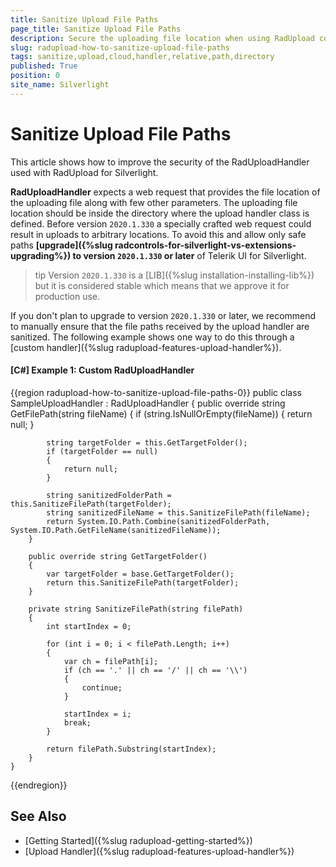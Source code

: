 ```yaml
---
title: Sanitize Upload File Paths
page_title: Sanitize Upload File Paths
description: Secure the uploading file location when using RadUpload control and RadUploadHandler.
slug: radupload-how-to-sanitize-upload-file-paths
tags: sanitize,upload,cloud,handler,relative,path,directory
published: True
position: 0
site_name: Silverlight
---
```


# Sanitize Upload File Paths

This article shows how to improve the security of the RadUploadHandler used with RadUpload for Silverlight. 

__RadUploadHandler__ expects a web request that provides the file location of the uploading file along with few other parameters. The uploading file location should be inside the directory where the upload handler class is defined. Before version `2020.1.330` a specially crafted web request could result in uploads to arbitrary locations. To avoid this and allow only safe paths __[upgrade]({%slug radcontrols-for-silverlight-vs-extensions-upgrading%}) to version `2020.1.330` or later__ of Telerik UI for Silverlight.

>tip Version `2020.1.330` is a [LIB]({%slug installation-installing-lib%}) but it is considered stable which means that we approve it for production use.

If you don't plan to upgrade to version `2020.1.330` or later, we recommend to manually ensure that the file paths received by the upload handler are sanitized. The following example shows one way to do this through a [custom handler]({%slug radupload-features-upload-handler%}).

#### __[C#] Example 1: Custom RadUploadHandler__
{{region radupload-how-to-sanitize-upload-file-paths-0}}
	public class SampleUploadHandler : RadUploadHandler
	{
		public override string GetFilePath(string fileName)
		{
			if (string.IsNullOrEmpty(fileName))
			{
				return null;
			}

			string targetFolder = this.GetTargetFolder();
			if (targetFolder == null)
			{
				return null;
			}

			string sanitizedFolderPath = this.SanitizeFilePath(targetFolder);
			string sanitizedFileName = this.SanitizeFilePath(fileName);
			return System.IO.Path.Combine(sanitizedFolderPath, System.IO.Path.GetFileName(sanitizedFileName));
		}

		public override string GetTargetFolder()
		{
			var targetFolder = base.GetTargetFolder();
			return this.SanitizeFilePath(targetFolder);
		}

		private string SanitizeFilePath(string filePath)
		{
			int startIndex = 0;

			for (int i = 0; i < filePath.Length; i++)
			{
				var ch = filePath[i];
				if (ch == '.' || ch == '/' || ch == '\\')
				{
					continue;
				}

				startIndex = i;
				break;
			}

			return filePath.Substring(startIndex);
		}
	}
{{endregion}}

## See Also
 * [Getting Started]({%slug radupload-getting-started%})
 * [Upload Handler]({%slug radupload-features-upload-handler%})
